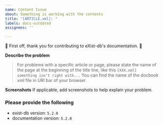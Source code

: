 ```yaml
---
name: Content Issue
about: Something is working with the contents
title: "[ARTICLE.xml]: "
labels: docs-outdated
assignees: ''

---
```


:balloon: First off, thank you for contributing to eXist-db's documentation. :balloon:

**Describe the problem**
> For problems with a specific article or page, please state the name of the page at the beginning of the title line, like this `[XXX.xml] something isn't right with...` You can find the name of the docbook xml file in URI bar of your browser.

**Screenshots**
If applicable, add screenshots to help explain your problem.


### Please provide the following
*   exist-db version: `5.2.0`
*   documentation version: `5.2.0`
